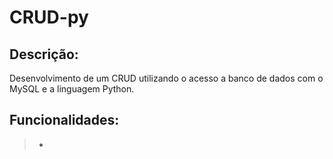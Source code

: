 # CRUD-py

## Descrição: 

Desenvolvimento de um CRUD utilizando o acesso a banco de dados com o MySQL e a linguagem Python.

## Funcionalidades: 

> * 



